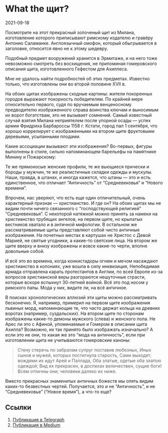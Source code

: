 # What the щит?


<p class="text-end time-holder"><time>2021-09-18</time></p>

Посмотрите на этот прекрасный золоченый щит из Милана, изготовление
которого приписывают римскому издателю и гравёру Антонио Саламанке.
Англоязычный омофон, который обыгрывается в заголовке, относится явно
не к этому шедевру.

Подобный предмет вооружений хранится в Эрмитаже, и на него тоже
невозможно смотреть без восхищения, не припоминая гомеровского описания
щита, изготовленного Гефестом для Ахиллеса.

Мне не удалось найти подробностей об этих предметах. Известно только,
что изготовлены они во второй половине XVII в.

На обоих щитах изображены сходные картины: жители покоренных городов
выражают покорность победителям. По крайней мере относительно первого,
судя по вручаемым венценосному предводителю изображенного справа
воинства ключам и выносимым их ворот богатствам, это не вызывает
сомнений. Самый известный случай взятия Милана неприятелем после
упорной осады — успех армии Фридриха Барбароссы 1158 г. Кстати, город
пал 1 сентября, что хорошо коррелирует с изображенными на втором щите
фруктовыми деревьями, усыпанными плодами.

Какие ассоциации вызывают эти изображения? Во-первых, фигуры выполнены
в стиле, сильно напоминающем барельефы на памятнике Минину и
Пожарскому:

Те же прямоносые женские профили, те же вьющиеся прически и бороды у
мужчин, те же реалистичные складки одежды и мускулы. Наши, правда, в
штанах, и иногда кажется, что штаны — это и есть единственное, что
отличает “Античность” от “Средневековья” и “Нового времени”.

Впрочем, нас уверяют, что есть еще один отличительный, очень
характерный признак — христианство. И где он? На обоих щитах мы не
видим почти ничего связанного с “господствующей религией”
“Средневековья”. С некоторой натяжкой можно принять за намеки на
христианство трубящих ангелов, на первом щите, но крылатых вестников
хватало и в античной мифологии. В остальном же рассматриваемые щиты
представляют собой чисто античные изображения. На почетных местах в
картушах не Христос с Девой Марией, не святые угодники, а какие-то
светские лица. На втором же щите вверху и внизу изображены и вовсе
какие-то черти, вполне довольные собой.

И всё это во времена, когда конкистадоры огнем и мечом насаждают
христианство в колониях, уже вошла в силу инквизиция, Непобедимая
армада отправлена карать протестантов в Англии, по всей Европе из-за
вопросов христианской веры разгораются нешуточные страсти, которые
вскоре вспыхнут 30-летней войной. Всё это под носом у римского папы.
Мода у них, видите ли, на всё античное.

В поисках хронологических аллюзий эти щиты можно рассматривать
бесконечно. Я, например, примерил на первом щите изображения львиных
морд, напоминающие те, что часто держат кольца на древних воротах
(например, суздальских). На втором щите по сторонам изображены какие-то
демоны мужского (слева) и женского пола. Не Арес ли это с Афиной,
упоминаемые и Гомером в описании щита Ахилла? Возможно, их так принято
было изображать изначально? А если это не они, то какая же это “мода на
античность”, если при изготовлении щита не учитываются гомеровские
каноны:

> Стену стеречь по забралам супруг поставив любезных,
> Иных сынов и мужей, которых постигнула старость,
> Сами выходят; вождями их идут Арей и Паллада,
> Оба златые, одетые оба златою одеждой;
> Вид их прекрасен, в доспехах величествен, сущие боги!
> Всем отличны они; человеки далеко их ниже.

Вместо прекрасных знаменитых античных божеств мы опять видим каких-то
безвестных чертей. Получается, это и не “Античность”, и не
“Средневековье” (“Новое время”), а что-то еще?


## Ссылки

1. [Публикация в Telegraph](https://telegra.ph/What-the-shchit-09-18)
1. [Публикация в Medium](https://yababay.medium.com/what-the-щит-a6098afd435c)

